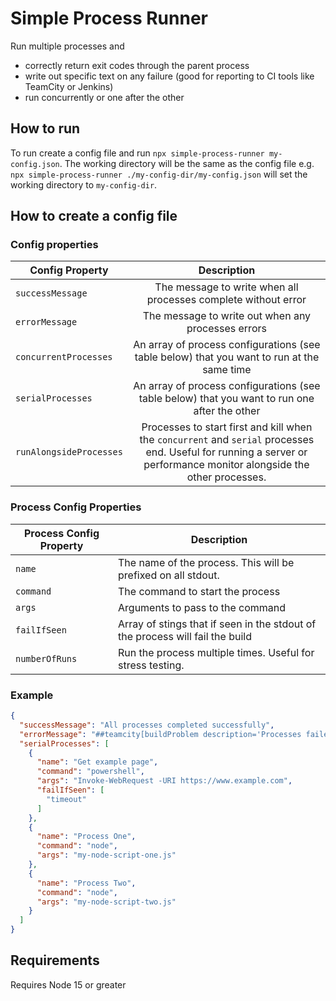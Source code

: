 # Simple Process Runner

Run multiple processes and

* correctly return exit codes through the parent process
* write out specific text on any failure (good for reporting to CI tools like TeamCity or Jenkins)
* run concurrently or one after the other

## How to run

To run create a config file and run `npx simple-process-runner my-config.json`. The working directory will be the same 
as the config file e.g. `npx simple-process-runner ./my-config-dir/my-config.json` will set the working directory to 
`my-config-dir`.

## How to create a config file

### Config properties

| Config Property         |                                                                              Description                                                                              |
|-------------------------|:---------------------------------------------------------------------------------------------------------------------------------------------------------------------:|
| `successMessage`        |                                                    The message to write when all processes complete without error                                                     |
| `errorMessage`          |                                                          The message to write out when any processes errors                                                           |
| `concurrentProcesses`   |                                      An array of process configurations (see table below) that you want to run at the same time                                       |
| `serialProcesses`       |                                     An array of process configurations (see table below) that you want to run one after the other                                     |
| `runAlongsideProcesses` | Processes to start first and kill when the `concurrent` and `serial` processes end. Useful for running a server or performance monitor alongside the other processes. |

### Process Config Properties

| Process Config Property | Description                                                                   |
|-------------------------|-------------------------------------------------------------------------------|
| `name`                  | The name of the process. This will be prefixed on all stdout.                 |
| `command`               | The command to start the process                                              |
| `args`                  | Arguments to pass to the command                                              |     
| `failIfSeen`            | Array of stings that if seen in the stdout of the process will fail the build |
| `numberOfRuns`          | Run the process multiple times. Useful for stress testing.                    |

### Example

```json
{
  "successMessage": "All processes completed successfully",
  "errorMessage": "##teamcity[buildProblem description='Processes failed to run']",
  "serialProcesses": [
    {
      "name": "Get example page",
      "command": "powershell",
      "args": "Invoke-WebRequest -URI https://www.example.com",
      "failIfSeen": [
        "timeout"
      ]
    },
    {
      "name": "Process One",
      "command": "node",
      "args": "my-node-script-one.js"
    },
    {
      "name": "Process Two",
      "command": "node",
      "args": "my-node-script-two.js"
    }
  ]
}
```

## Requirements

Requires Node 15 or greater
